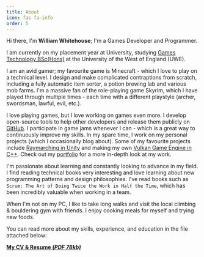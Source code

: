 ```yaml
---
title: About
icon: fas fa-info
order: 5
---
```


Hi there, I'm **William Whitehouse**; I'm a Games Developer and Programmer.

I am currently on my placement year at University, studying [Games Technology BSc(Hons)](https://courses.uwe.ac.uk/G611/games-technology) at the University of the West of England (UWE).

I am an avid gamer; my favourite game is Minecraft - which I love to play on a technical level. I design and make complicated contraptions from scratch, including a fully automatic item sorter, a potion brewing lab and various mob farms. I'm a massive fan of the role-playing game Skyrim, which I have played through multiple times - each time with a different playstyle (archer, swordsman, lawful, evil, etc.).

I love playing games, but I love working on games even more. I develop open-source tools to help other developers and release them publicly on [GitHub](https://github.com/WSWhitehouse). I participate in game jams whenever I can - which is a great way to continuously improve my skills. In my spare time, I work on my personal projects (which I occasionally blog about). Some of my favourite projects include [Raymarching in Unity](https://github.com/WSWhitehouse/Unity-Raymarching) and making my own [Vulkan Game Engine in C++](https://github.com/WSWhitehouse/my-first-vulkan-engine). Check out my [portfolio](https://williamwhitehouse.dev/portfolio/) for a more in-depth look at my work.

I'm passionate about learning and constantly looking to advance in my field. I find reading technical books very interesting and love learning about new programming patterns and design philosophies. I've read books such as `Scrum: The Art of Doing Twice the Work in Half the Time`, which has been incredibly valuable when working in a team.

When I'm not on my PC, I like to take long walks and visit the local climbing & bouldering gym with friends. I enjoy cooking meals for myself and trying new foods.

You can read more about my skills, experience, and education in the file attached below:

[**My CV & Resume *(PDF 78kb)***](/assets/William-Whitehouse-CV-2021.pdf)
